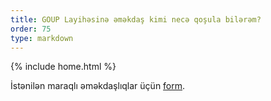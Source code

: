 ```yaml
---
title: GOUP Layihəsinə əməkdaş kimi necə qoşula bilərəm?
order: 75
type: markdown
---
```

{% include home.html %}


İstənilən maraqlı əməkdaşlıqlar üçün [form](https://goo.gl/forms/0sQlRr2vYY5LiYp23).


